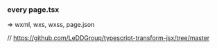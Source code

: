 ### every page.tsx

=> wxml, wxs, wxss, page.json

// https://github.com/LeDDGroup/typescript-transform-jsx/tree/master

